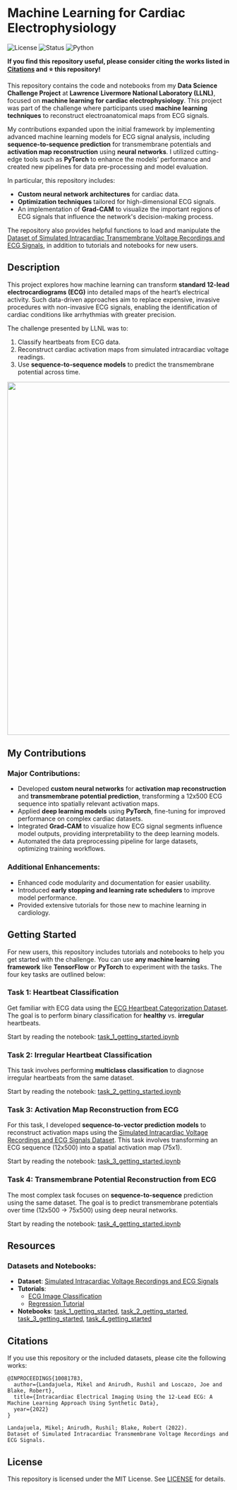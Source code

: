 # Machine Learning for Cardiac Electrophysiology 
![License](https://img.shields.io/badge/License-MIT-yellow.svg)
![Status](https://img.shields.io/badge/Status-Active-green.svg)
![Python](https://img.shields.io/badge/Python-3.8-blue.svg)

**If you find this repository useful, please consider citing the works listed in [Citations](#citations) and ⭐ this repository!**

This repository contains the code and notebooks from my **Data Science Challenge Project** at **Lawrence Livermore National Laboratory (LLNL)**, focused on **machine learning for cardiac electrophysiology**. This project was part of the challenge where participants used **machine learning techniques** to reconstruct electroanatomical maps from ECG signals.

My contributions expanded upon the initial framework by implementing advanced machine learning models for ECG signal analysis, including **sequence-to-sequence prediction** for transmembrane potentials and **activation map reconstruction** using **neural networks**. I utilized cutting-edge tools such as **PyTorch** to enhance the models’ performance and created new pipelines for data pre-processing and model evaluation.

In particular, this repository includes:
- **Custom neural network architectures** for cardiac data.
- **Optimization techniques** tailored for high-dimensional ECG signals.
- An implementation of **Grad-CAM** to visualize the important regions of ECG signals that influence the network's decision-making process.

The repository also provides helpful functions to load and manipulate the [Dataset of Simulated Intracardiac Transmembrane Voltage Recordings and ECG Signals](https://library.ucsd.edu/dc/object/bb29449106), in addition to tutorials and notebooks for new users.

## Description

This project explores how machine learning can transform **standard 12-lead electrocardiograms (ECG)** into detailed maps of the heart’s electrical activity. Such data-driven approaches aim to replace expensive, invasive procedures with non-invasive ECG signals, enabling the identification of cardiac conditions like arrhythmias with greater precision. 

The challenge presented by LLNL was to:
1. Classify heartbeats from ECG data.
2. Reconstruct cardiac activation maps from simulated intracardiac voltage readings.
3. Use **sequence-to-sequence models** to predict the transmembrane potential across time.

<p align="center">
    <img src="figures/rotating_hearts.gif" width=800/>
</p>

## My Contributions
### Major Contributions:
- Developed **custom neural networks** for **activation map reconstruction** and **transmembrane potential prediction**, transforming a 12x500 ECG sequence into spatially relevant activation maps.
- Applied **deep learning models** using **PyTorch**, fine-tuning for improved performance on complex cardiac datasets.
- Integrated **Grad-CAM** to visualize how ECG signal segments influence model outputs, providing interpretability to the deep learning models.
- Automated the data preprocessing pipeline for large datasets, optimizing training workflows.

### Additional Enhancements:
- Enhanced code modularity and documentation for easier usability.
- Introduced **early stopping and learning rate schedulers** to improve model performance.
- Provided extensive tutorials for those new to machine learning in cardiology.

## Getting Started

For new users, this repository includes tutorials and notebooks to help you get started with the challenge. You can use **any machine learning framework** like **TensorFlow** or **PyTorch** to experiment with the tasks. The four key tasks are outlined below:

### Task 1: Heartbeat Classification
Get familiar with ECG data using the [ECG Heartbeat Categorization Dataset](https://www.kaggle.com/datasets/shayanfazeli/heartbeat). The goal is to perform binary classification for **healthy** vs. **irregular** heartbeats.

Start by reading the notebook: [task_1_getting_started.ipynb](./notebooks/task_1_getting_started.ipynb)

### Task 2: Irregular Heartbeat Classification
This task involves performing **multiclass classification** to diagnose irregular heartbeats from the same dataset.

Start by reading the notebook: [task_2_getting_started.ipynb](./notebooks/task_2_getting_started.ipynb)

### Task 3: Activation Map Reconstruction from ECG
For this task, I developed **sequence-to-vector prediction models** to reconstruct activation maps using the [Simulated Intracardiac Voltage Recordings and ECG Signals Dataset](https://library.ucsd.edu/dc/object/bb29449106). This task involves transforming an ECG sequence (12x500) into a spatial activation map (75x1).

Start by reading the notebook: [task_3_getting_started.ipynb](./notebooks/task_3_getting_started.ipynb)

### Task 4: Transmembrane Potential Reconstruction from ECG
The most complex task focuses on **sequence-to-sequence** prediction using the same dataset. The goal is to predict transmembrane potentials over time (12x500 → 75x500) using deep neural networks.

Start by reading the notebook: [task_4_getting_started.ipynb](./notebooks/task_4_getting_started.ipynb)

## Resources
### Datasets and Notebooks:
- **Dataset**: [Simulated Intracardiac Voltage Recordings and ECG Signals](https://library.ucsd.edu/dc/object/bb29449106)
- **Tutorials**:
  - [ECG Image Classification](./tutorials/image_classifier_tutorial_v1.2.ipynb)
  - [Regression Tutorial](./tutorials/DSC_regression-tutorial.ipynb)
- **Notebooks**: [task_1_getting_started](./notebooks/task_1_getting_started.ipynb), [task_2_getting_started](./notebooks/task_2_getting_started.ipynb), [task_3_getting_started](./notebooks/task_3_getting_started.ipynb), [task_4_getting_started](./notebooks/task_4_getting_started.ipynb)

## Citations
If you use this repository or the included datasets, please cite the following works:

```
@INPROCEEDINGS{10081783,
  author={Landajuela, Mikel and Anirudh, Rushil and Loscazo, Joe and Blake, Robert},
  title={Intracardiac Electrical Imaging Using the 12-Lead ECG: A Machine Learning Approach Using Synthetic Data},
  year={2022}
}
```
```
Landajuela, Mikel; Anirudh, Rushil; Blake, Robert (2022).
Dataset of Simulated Intracardiac Transmembrane Voltage Recordings and ECG Signals.
```

## License
This repository is licensed under the MIT License. See [LICENSE](./LICENSE) for details.
